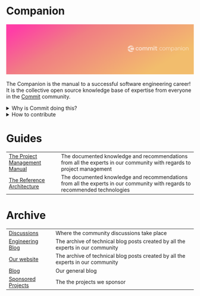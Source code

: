 # Companion

![Banner](https://github.com/commitdev/companion/blob/master/companion.png)

The Companion is the manual to a successful software engineering career! It is the collective open source knowledge base of expertise from everyone in the [Commit](https://commit.dev/) community.

<details>
  <summary>Why is Commit doing this?</summary>
  
<!-- @simon we should link to the definition of startup engineer -->
  
To provide startup engineers a single source of truth for everything they will need on their journey to success (ie. from before internship all the way to founder!)
</details>

<details>
  <summary>How to contribute</summary>
  
  - [Submitting your ideas in discussion](https://github.com/commitdev/companion/discussions)
  - [Drop your thoughts into the community discussions](https://github.com/commitdev/companion/discussions)
    - [What do you want to see in the companion?](https://github.com/commitdev/companion/discussions/1)
    - [What do you want to see in our engineering blog articles?](https://github.com/commitdev/companion/discussions/3)
</details>

# Guides

<table>
  <tr>
    <td><a href="the-project-management-manual.md">The Project Management Manual</a></td>
    <td>The documented knowledge and recommendations from all the experts in our community with regards to project management</td>
  </tr>
  <tr>
    <td><a href="the-reference-architecture.md">The Reference Architecture</a></td>
    <td>The documented knowledge and recommendations from all the experts in our community with regards to recommended technologies</td>
  </tr>
</table>

# Archive

<table>
  <tr>
    <td><a href="https://github.com/commitdev/companion/discussions">Discussions</a></td>
    <td>Where the community discussions take place</td>
  </tr>
  <tr>
    <td><a href="engineering-blog.md">Engineering Blog</a></td>
    <td>The archive of technical blog posts created by all the experts in our community</td>
  </tr>
    <tr>
    <td><a href="https://commit.dev/">Our website</a></td>
    <td>The archive of technical blog posts created by all the experts in our community</td>
  </tr>
  <tr>
    <td><a href="https://blog.commit.dev/">Blog</a></td>
    <td>Our general blog</td>
  </tr>
  <tr>
    <td><a href="sponsored-projects.md">Sponsored Projects</a></td>
    <td>The the projects we sponsor</td>
  </tr>
</table>

<!--
<!--[What do you want to see in our HOP blog articles?]() @anita we should discuss with @phong in the future-->
<!--[What do you want to see in our FLOC blog articles?]() @anita we should discuss with @phong in the future-->
<!--[What do you want to see in The Reference Architecture?](https://github.com/commitdev/companion/discussions) @simon will add when i have a discussion set up-->

<!--
## The Commit Journey

- [How do I join commit?]()
  - [Nomination]()
  - [Virtual Get To Know you]()
  - [Technical Assessment]()
    - [Welcome aboard]()
    - [What to do if you're not accepted]()
      - [Joining our learning community]()
- [What happens after I join?]()
  - [HOP]()
     - [Blog]()
  - [ECPG]()
     - [Blog]()
  - [Matching process]()
     - [Platform]()
  - [Start the next phase of your journey with a startup partner]()
     - [Contributing back to Commit via Discussions]()
     - [Coming back for learning events]()
     - [Mentoring/helping others in our community]()

## Community
- [How to find mentors/help]()
- [What does Commit to do support engineers in the community?]()

## Contribute
- [How can I help contribute?]()
  - [Companion]()
  - [Platform]()
  - [Zero]()

## Resources

- [Blog/Articles]()
  - [Engineering]()
  - [FLOC - First line of code]()
  - [HOP]()
- [Events]()
  - [Upcoming]()
  - [Past]()
-->
